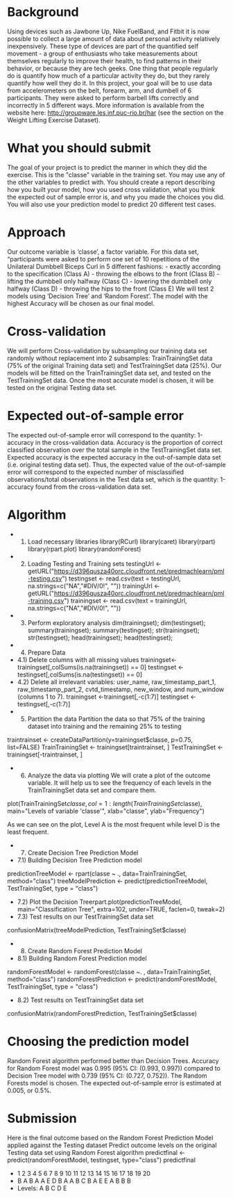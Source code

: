 # Background


Using devices such as Jawbone Up, Nike FuelBand, and Fitbit it is now possible to collect a large amount of data about personal activity relatively inexpensively. These type of devices are part of the quantified self movement - a group of enthusiasts who take measurements about themselves regularly to improve their health, to find patterns in their behavior, or because they are tech geeks. One thing that people regularly do is quantify how much of a particular activity they do, but they rarely quantify how well they do it. In this project, your goal will be to use data from accelerometers on the belt, forearm, arm, and dumbell of 6 participants. They were asked to perform barbell lifts correctly and incorrectly in 5 different ways. More information is available from the website here: http://groupware.les.inf.puc-rio.br/har (see the section on the Weight Lifting Exercise Dataset).
# What you should submit
The goal of your project is to predict the manner in which they did the exercise. This is the "classe" variable in the training set. You may use any of the other variables to predict with. You should create a report describing how you built your model, how you used cross validation, what you think the expected out of sample error is, and why you made the choices you did. You will also use your prediction model to predict 20 different test cases.
# Approach
Our outcome variable is ‘classe’, a factor variable. For this data set, “participants were asked to perform one set of 10 repetitions of the Unilateral Dumbbell Biceps Curl in 5 different fashions: - exactly according to the specification (Class A) - throwing the elbows to the front (Class B) - lifting the dumbbell only halfway (Class C) - lowering the dumbbell only halfway (Class D) - throwing the hips to the front (Class E)
We will test 2 models using ‘Decision Tree’ and ‘Random Forest’. The model with the highest Accuracy will be chosen as our final model.
# Cross-validation
We will perform Cross-validation by subsampling our training data set randomly without replacement into 2 subsamples: TrainTrainingSet data (75% of the original Training data set) and TestTrainingSet data (25%). 
Our models will be fitted on the TrainTrainingSet data set, and tested on the TestTrainingSet data. Once the most accurate model is chosen, it will be tested on the original Testing data set.
# Expected out-of-sample error 
The expected out-of-sample error will correspond to the quantity: 1-accuracy in the cross-validation data. 
Accuracy is the proportion of correct classified observation over the total sample in the TestTrainingSet data set. Expected accuracy is the expected accuracy in the out-of-sample data set (i.e. original testing data set). Thus, the expected value of the out-of-sample error will correspond to the expected number of misclassified observations/total observations in the Test data set, which is the quantity: 1-accuracy found from the cross-validation data set.
# Algorithm
- 1)	Load necessary libraries
library(RCurl)
library(caret)
library(rpart)
library(rpart.plot)
library(randomForest)
- 2)	Loading Testing and Training sets
testingUrl <- getURL("https://d396qusza40orc.cloudfront.net/predmachlearn/pml-testing.csv")
testingset <- read.csv(text = testingUrl, na.strings=c("NA","#DIV/0!", ""))
trainingUrl <- getURL("https://d396qusza40orc.cloudfront.net/predmachlearn/pml-training.csv")
trainingset  <- read.csv(text = trainingUrl, na.strings=c("NA","#DIV/0!", ""))
- 3)	Perform exploratory analysis
dim(trainingset); 
 dim(testingset);  
 summary(trainingset); 
 summary(testingset); 
 str(trainingset); 
 str(testingset); 
 head(trainingset); 
 head(testingset);     
- 4)	Prepare Data
- 4.1) Delete columns with all missing values
trainingset<-trainingset[,colSums(is.na(trainingset)) == 0]
testingset <-testingset[,colSums(is.na(testingset)) == 0]
- 4.2) Delete all irrelevant variables: user_name, raw_timestamp_part_1, raw_timestamp_part_2, cvtd_timestamp, new_window, and  num_window (columns 1 to 7).
trainingset   <-trainingset[,-c(1:7)]
testingset <-testingset[,-c(1:7)]
- 5)	Partition the data
Partition the data so that 75% of the training dataset into training and the remaining 25% to testing

traintrainset <- createDataPartition(y=trainingset$classe,  p=0.75, list=FALSE)
TrainTrainingSet <- trainingset[traintrainset, ] 
TestTrainingSet <- trainingset[-traintrainset, ]

- 6)	Analyze the data via plotting
We will crate a plot of the outcome variable. It will help us to see the frequency of each levels in the TrainTrainingSet data set and compare them.

plot(TrainTrainingSet$classe, col=1:length(TrainTrainingSet$classe), 
     main="Levels of variable 'classe'",  xlab="classe", ylab="Frequency")
 

As we can see on the plot, Level A is the most frequent while level D is the least frequent.
- 7)	Create Decision Tree Prediction Model
- 7.1) Building Decision Tree Prediction model

predictionTreeModel <- rpart(classe ~ ., data=TrainTrainingSet, method="class")
treeModelPrediction <- predict(predictionTreeModel, TestTrainingSet, type = "class")

- 7.2) Plot the Decision Treerpart.plot(predictionTreeModel, main="Classification Tree", extra=102, under=TRUE, faclen=0, tweak=2) 
- 7.3) Test results on our TestTrainingSet data set

confusionMatrix(treeModelPrediction, TestTrainingSet$classe)
 
- 8)	Create Random Forest Prediction Model
- 8.1) Building Random Forest Prediction model

randomForestModel <- randomForest(classe ~. , data=TrainTrainingSet, method="class")
randomForestPrediction <- predict(randomForestModel, TestTrainingSet, type = "class")
- 8.2) Test results on TestTrainingSet data set

confusionMatrix(randomForestPrediction, TestTrainingSet$classe)

 
# Choosing the prediction model 
Random Forest algorithm performed better than Decision Trees. Accuracy for Random Forest model was 0.995 (95% CI: (0.993, 0.997)) compared to Decision Tree model with 0.739 (95% CI: (0.727, 0.752)). The Random Forests model is chosen. The expected out-of-sample error is estimated at 0.005, or 0.5%.

# Submission
Here is the final outcome based on the Random Forest Prediction Model applied against the Testing dataset
Predict outcome levels on the original Testing data set using Random Forest algorithm
predictfinal <- predict(randomForestModel, testingset, type="class")
predictfinal
 - 1  2  3  4  5  6  7  8  9 10 11 12 13 14 15 16 17 18 19 20 
- B  A  B  A  A  E  D  B  A  A  B  C  B  A  E  E  A  B  B  B 
- Levels: A B C D E
